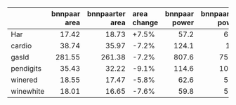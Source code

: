 |           |   bnnpaar area |   bnnpaarter area | area change   |   bnnpaar power |   bnnpaarter power | power change   |
|:----------|---------------:|------------------:|:--------------|----------------:|-------------------:|:---------------|
| Har       |          17.42 |             18.73 | +7.5%         |            57.2 |               60.8 | +6.3%          |
| cardio    |          38.74 |             35.97 | -7.2%         |           124.1 |              116   | -6.5%          |
| gasId     |         281.55 |            261.38 | -7.2%         |           807.6 |              759.7 | -5.9%          |
| pendigits |          35.43 |             32.22 | -9.1%         |           114.6 |              107.3 | -6.4%          |
| winered   |          18.55 |             17.47 | -5.8%         |            62.6 |               59.6 | -4.8%          |
| winewhite |          18.01 |             16.65 | -7.6%         |            59.8 |               55.9 | -6.5%          |